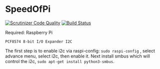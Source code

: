 # SpeedOfPi 

[![Scrutinizer Code Quality](https://scrutinizer-ci.com/g/parkourben99/SpeedOfPi/badges/quality-score.png?b=master)](https://scrutinizer-ci.com/g/parkourben99/SpeedOfPi/?branch=master)
[![Build Status](https://scrutinizer-ci.com/g/parkourben99/SpeedOfPi/badges/build.png?b=master)](https://scrutinizer-ci.com/g/parkourben99/SpeedOfPi/build-status/master)

Required:
    Raspberry Pi
    
    PCF8574 8-bit I/O Expander I2C

The first step is to enable i2c via raspi-config: `sudo raspi-config` , select advance menu, select i2c, then enable it.
Next install smbus which will control the i2c, `sudo apt-get install python3-smbus`.
